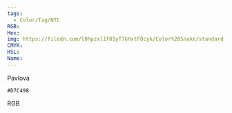 ```yaml
---
tags:
  - Color/Tag/NTC
RGB:
Hex:
img: https://filedn.com/l0hpzxl1f01yT7GHxtF8cyk/Color%20Snake/standard_csv_to_svg//D7C498.svg
CMYK:
HSL:
Name:
---
```

Pavlova
```palette
#D7C498
```
RGB
